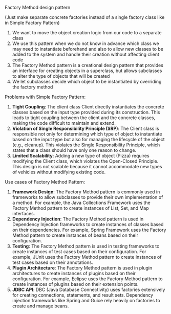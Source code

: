 Factory Method design pattern

(Just make separate concrete factories instead of a single factory class like in Simple Factory Pattern)

1. We want to move the object creation logic from our code to a separate class
2. We use this pattern when we do not know in advance which class we may need to instantiate beforehand and also to allow new classes to be added to the system and handle their creation without affecting client code
3. The Factory Method pattern is a creational design pattern that provides an interface for creating objects in a superclass, but allows subclasses to alter the type of objects that will be created
4. We let subclasses decide which object to be instantiated by overriding the factory method


Problems with Simple Factory Pattern:
1. **Tight Coupling**: The client class Client directly instantiates the concrete classes based on the input type provided during its construction. This leads to tight coupling between the client and the concrete classes, making the code difficult to maintain and extend.
2. **Violation of Single Responsibility Principle (SRP)**: The Client class is responsible not only for determining which type of object to instantiate based on the input type but also for managing the lifecycle of the object (e.g., cleanup). This violates the Single Responsibility Principle, which states that a class should have only one reason to change.
3. **Limited Scalability**: Adding a new type of object (Pizza) requires modifying the Client class, which violates the Open-Closed Principle. This design is not scalable because it cannot accommodate new types of vehicles without modifying existing code.

Use cases of Factory Method Pattern:
1. **Framework Design**: The Factory Method pattern is commonly used in frameworks to allow subclasses to provide their own implementation of a method. For example, the Java Collections Framework uses the Factory Method pattern to create instances of List, Set, and Map interfaces.
2. **Dependency Injection**: The Factory Method pattern is used in Dependency Injection frameworks to create instances of classes based on their dependencies. For example, Spring Framework uses the Factory Method pattern to create instances of beans based on their configuration.
3. **Testing**: The Factory Method pattern is used in testing frameworks to create instances of test cases based on their configuration. For example, JUnit uses the Factory Method pattern to create instances of test cases based on their annotations.
4. **Plugin Architecture**: The Factory Method pattern is used in plugin architectures to create instances of plugins based on their configuration. For example, Eclipse uses the Factory Method pattern to create instances of plugins based on their extension points.
5. **JDBC API**: DBC (Java Database Connectivity) uses factories extensively for creating connections, statements, and result sets. Dependency injection frameworks like Spring and Guice rely heavily on factories to create and manage beans.